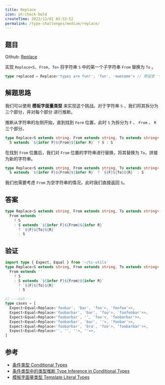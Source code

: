 ```yaml
---
title: Replace
icon: ph:check-bold
createTime: 2022/12/01 03:53:52
permalink: /type-challenges/medium/replace/
---
```


## 题目

Github: [Replace](https://github.com/type-challenges/type-challenges/blob/main/questions/00116-medium-replace/)

实现 `Replace<S, From, To>` 将字符串 `S` 中的第一个子字符串 `From` 替换为 `To` 。

```ts
type replaced = Replace<'types are fun!', 'fun', 'awesome'> // 期望是 'types are awesome!'
```

## 解题思路

我们可以使用 **模板字面量类型** 来实现这个挑战。对于字符串 `S` ，我们将其拆分为三个部分，并对每个部分
进行推断。

推断从字符串的左侧开始，直到找到 `Form` 位置，此时 `S` 为拆分为 `F` 、 `From` 、 `R` 三个部分。

```ts
type Replace<S extends string, From extends string, To extends string> = 
  S extends `${infer F}${From}${infer R}` ? S : S
```

在找到 `From` 位置后，我们对 `From` 位置的字符串进行替换，将其替换为 `To`，拼接为新的字符串。

```ts
type Replace<S extends string, From extends string, To extends string> =
  S extends `${infer F}${From}${infer R}` ? `${F}${To}${R}` : S
```

我们也需要考虑 `From` 为空字符串的情况，此时我们直接返回 `S`。

## 答案

```ts
type Replace<S extends string, From extends string, To extends string> = 
  From extends ''
    ? S
    : S extends `${infer F}${From}${infer R}`
      ? `${F}${To}${R}`
      : S
```

## 验证

```ts twoslash
import type { Expect, Equal } from '~/tc-utils'
type Replace<S extends string, From extends string, To extends string> = 
  From extends ''
    ? S
    : S extends `${infer F}${From}${infer R}`
      ? `${F}${To}${R}`
      : S

// ---cut---
type cases = [
  Expect<Equal<Replace<'foobar', 'bar', 'foo'>, 'foofoo'>>,
  Expect<Equal<Replace<'foobarbar', 'bar', 'foo'>, 'foofoobar'>>,
  Expect<Equal<Replace<'foobarbar', '', 'foo'>, 'foobarbar'>>,
  Expect<Equal<Replace<'foobarbar', 'bar', ''>, 'foobar'>>,
  Expect<Equal<Replace<'foobarbar', 'bra', 'foo'>, 'foobarbar'>>,
  Expect<Equal<Replace<'', '', ''>, ''>>,
]
```

## 参考

- [条件类型 Conditional Types](https://www.typescriptlang.org/docs/handbook/2/conditional-types.html)
- [条件类型中的类型推断 Type Inference in Conditional Types](https://www.typescriptlang.org/docs/handbook/2/conditional-types.html#inferring-within-conditional-types)
- [模板字面量类型 Template Literal Types](https://www.typescriptlang.org/docs/handbook/2/template-literal-types.html)
